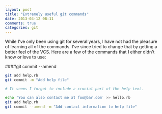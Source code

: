 ```yaml
---
layout: post
title: "Extremely useful git commands"
date: 2013-04-12 08:11
comments: true
categories: git
---
```


While I've only been using git for several years, I have not had the pleasure of learning all of the commands.
I've since tried to change that by getting a better feel of the VCS. Here are a few of the commands that I either didn't know or love to use:

####git commit --amend
```bash
git add help.rb
git commit -m "Add help file"

# It seems I forgot to include a crucial part of the help text.

echo 'You can also contact me at foo@bar.com' >> hello.rb
git add help.rb
git commit --amend -m "Add contact information to help file"
```

